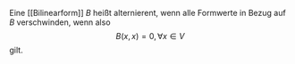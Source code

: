 Eine [[Bilinearform]] $B$ heißt alternierent, wenn alle Formwerte in Bezug auf $B$ verschwinden, wenn also
$$B(x,x) = 0, \forall x \in V$$ gilt.
